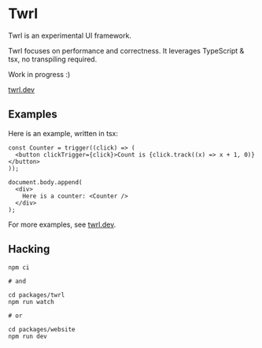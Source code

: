 # Twrl

Twrl is an experimental UI framework.

Twrl focuses on performance and correctness. It leverages TypeScript & tsx, no transpiling required.

Work in progress :)

[twrl.dev](https://twrl.dev)

## Examples

Here is an example, written in tsx:

```tsx
const Counter = trigger((click) => (
  <button clickTrigger={click}>Count is {click.track((x) => x + 1, 0)}</button>
));

document.body.append(
  <div>
    Here is a counter: <Counter />
  </div>
);
```

For more examples, see [twrl.dev](https://twrl.dev).

## Hacking

```
npm ci

# and

cd packages/twrl
npm run watch

# or

cd packages/website
npm run dev
```
